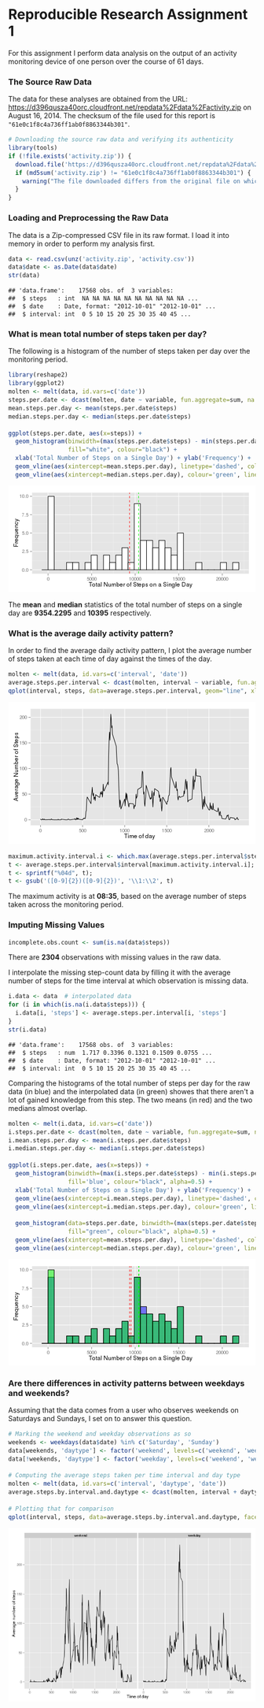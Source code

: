 Reproducible Research Assignment 1
==================================

For this assignment I perform data analysis on the output of an activity
monitoring device of one person over the course of 61 days.

### The Source Raw Data
The data for these analyses are obtained from the URL: <https://d396qusza40orc.cloudfront.net/repdata%2Fdata%2Factivity.zip> on August 16, 2014. The checksum of the file used for this report is `"61e0c1f8c4a736ff1ab0f8863344b301"`.

```r
# Downloading the source raw data and verifying its authenticity
library(tools)
if (!file.exists('activity.zip')) {
  download.file('https://d396qusza40orc.cloudfront.net/repdata%2Fdata%2Factivity.zip', 'activity.zip', method="curl")
  if (md5sum('activity.zip') != "61e0c1f8c4a736ff1ab0f8863344b301") {
    warning("The file downloaded differs from the original file on which the report's analysis were performed.")
  }
}
```

### Loading and Preprocessing the Raw Data
The data is a Zip-compressed CSV file in its raw format. I load it into
memory in order to perform my analysis first.

```r
data <- read.csv(unz('activity.zip', 'activity.csv'))
data$date <- as.Date(data$date)
str(data)
```

```
## 'data.frame':	17568 obs. of  3 variables:
##  $ steps   : int  NA NA NA NA NA NA NA NA NA NA ...
##  $ date    : Date, format: "2012-10-01" "2012-10-01" ...
##  $ interval: int  0 5 10 15 20 25 30 35 40 45 ...
```

### What is mean total number of steps taken per day?
The following is a histogram of the number of steps taken per day over
the monitoring period.

```r
library(reshape2)
library(ggplot2)
molten <- melt(data, id.vars=c('date'))
steps.per.date <- dcast(molten, date ~ variable, fun.aggregate=sum, na.rm=T)
mean.steps.per.day <- mean(steps.per.date$steps)
median.steps.per.day <- median(steps.per.date$steps)

ggplot(steps.per.date, aes(x=steps)) + 
  geom_histogram(binwidth=(max(steps.per.date$steps) - min(steps.per.date$steps))/30, 
                 fill="white", colour="black") +
  xlab('Total Number of Steps on a Single Day') + ylab('Frequency') + 
  geom_vline(aes(xintercept=mean.steps.per.day), linetype='dashed', colour='red') +
  geom_vline(aes(xintercept=median.steps.per.day), colour='green', linetype='dashed')
```

![plot of chunk unnamed-chunk-3](figure/unnamed-chunk-3.png) 

The **mean** and **median** statistics of the total number of steps on a single day are **9354.2295** and **10395** respectively.

### What is the average daily activity pattern?
In order to find the average daily activity pattern, I plot the average number of steps taken at each time of day against the times of the day.

```r
molten <- melt(data, id.vars=c('interval', 'date'))
average.steps.per.interval <- dcast(molten, interval ~ variable, fun.aggregate=mean, na.rm=T)[,c('interval', 'steps')]
qplot(interval, steps, data=average.steps.per.interval, geom="line", xlab="Time of day", ylab="Average Number of Steps")
```

![plot of chunk unnamed-chunk-4](figure/unnamed-chunk-4.png) 


```r
maximum.activity.interval.i <- which.max(average.steps.per.interval$steps)
t <- average.steps.per.interval$interval[maximum.activity.interval.i];
t <- sprintf("%04d", t);
t <- gsub('([0-9]{2})([0-9]{2})', '\\1:\\2', t)
```
The maximum activity is at **08:35**, based on the average number of steps taken across the monitoring period.

### Imputing Missing Values


```r
incomplete.obs.count <- sum(is.na(data$steps))
```

There are **2304** observations with missing values in the raw data.

I interpolate the missing step-count data by filling it with the average number of steps for the time interval at which observation is missing data.


```r
i.data <- data  # interpolated data
for (i in which(is.na(i.data$steps))) {
  i.data[i, 'steps'] <- average.steps.per.interval[i, 'steps']
}
str(i.data)
```

```
## 'data.frame':	17568 obs. of  3 variables:
##  $ steps   : num  1.717 0.3396 0.1321 0.1509 0.0755 ...
##  $ date    : Date, format: "2012-10-01" "2012-10-01" ...
##  $ interval: int  0 5 10 15 20 25 30 35 40 45 ...
```

Comparing the histograms of the total number of steps per day for the raw data (in blue) and the interpolated data (in green) showes that there aren't a lot of gained knowledge from this step. The two means (in red) and the two medians almost overlap.


```r
molten <- melt(i.data, id.vars=c('date'))
i.steps.per.date <- dcast(molten, date ~ variable, fun.aggregate=sum, na.rm=T)
i.mean.steps.per.day <- mean(i.steps.per.date$steps)
i.median.steps.per.day <- median(i.steps.per.date$steps)

ggplot(i.steps.per.date, aes(x=steps)) + 
  geom_histogram(binwidth=(max(i.steps.per.date$steps) - min(i.steps.per.date$steps))/30, 
                 fill='blue', colour="black", alpha=0.5) +
  xlab('Total Number of Steps on a Single Day') + ylab('Frequency') + 
  geom_vline(aes(xintercept=i.mean.steps.per.day), linetype='dashed', colour='red') +
  geom_vline(aes(xintercept=i.median.steps.per.day), colour='green', linetype='dashed') +
  
  geom_histogram(data=steps.per.date, binwidth=(max(steps.per.date$steps) - min(steps.per.date$steps))/30, 
                 fill="green", colour="black", alpha=0.5) +
  geom_vline(aes(xintercept=mean.steps.per.day), linetype='dashed', colour='red') +
  geom_vline(aes(xintercept=median.steps.per.day), colour='green', linetype='dashed')
```

![plot of chunk unnamed-chunk-8](figure/unnamed-chunk-8.png) 


### Are there differences in activity patterns between weekdays and weekends?

Assuming that the data comes from a user who observes weekends on Saturdays and Sundays, I set on to answer this question.


```r
# Marking the weekend and weekday observations as so
weekends <- weekdays(data$date) %in% c('Saturday', 'Sunday')
data[weekends, 'daytype'] <- factor('weekend', levels=c('weekend', 'weekday'))
data[!weekends, 'daytype'] <- factor('weekday', levels=c('weekend', 'weekday'))

# Computing the average steps taken per time interval and day type
molten <- melt(data, id.vars=c('interval', 'daytype', 'date'))
average.steps.by.interval.and.daytype <- dcast(molten, interval + daytype ~ variable, fun.aggregate=mean, na.rm=T)

# Plotting that for comparison
qplot(interval, steps, data=average.steps.by.interval.and.daytype, facets=~daytype, geom='line', xlab='Time of day', ylab='Average number of steps')
```

![plot of chunk unnamed-chunk-9](figure/unnamed-chunk-9.png) 
